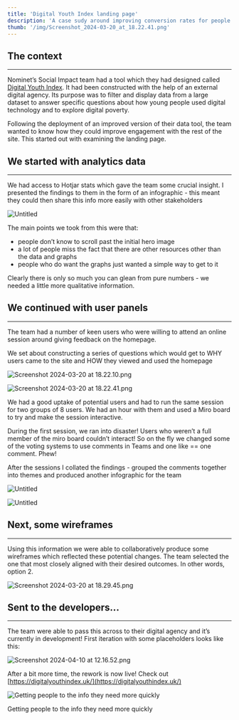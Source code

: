 ```yaml
---
title: 'Digital Youth Index landing page'
description: 'A case sudy around improving conversion rates for people arriving at the front door'
thumb: '/img/Screenshot_2024-03-20_at_18.22.41.png'
---
```


## The context

---

Nominet’s Social Impact team had a tool which they had designed called [Digital Youth Index](https://digitalyouthindex.uk/). It had been constructed with the help of an external digital agency. Its purpose was to filter and display data from a large dataset to answer specific questions about how young people used digital technology and to explore digital poverty.

Following the deployment of an improved version of their data tool, the team wanted to know how they could improve engagement with the rest of the site. This started out with examining the landing page.

## We started with analytics data

---

We had access to Hotjar stats which gave the team some crucial insight. I presented the findings to them in the form of an infographic  - this meant they could then share this info more easily with other stakeholders

![Untitled](/img/hotjar-infographic.png)

The main points we took from this were that:

- people don’t know to scroll past the initial hero image
- a lot of people miss the fact that there are other resources other than the data and graphs
- people who do want the graphs just wanted a simple way to get to it

Clearly there is only so much you can glean from pure numbers - we needed a little more qualitative information.

## We continued with user panels

---

The team had a number of keen users who were willing to attend an online session around giving feedback on the homepage.

We set about constructing a series of questions which would get to WHY users came to the site and HOW they viewed and used the homepage

![Screenshot 2024-03-20 at 18.22.10.png](/img/Screenshot_2024-03-20_at_18.22.10.png)

![Screenshot 2024-03-20 at 18.22.41.png](/img/Screenshot_2024-03-20_at_18.22.41.png)

We had a good uptake of potential users and had to run the same session for two groups of  8 users. We had an hour with them and used a Miro board to try and make the session interactive.

During the first session, we ran into disaster! Users who weren’t a full member of the miro board couldn’t interact! So on the fly we changed some of the voting systems to use comments in Teams and one like == one comment. Phew!

After the sessions I collated the findings - grouped the comments together into themes and produced another infographic for the team

![Untitled](/img/Untitled_1.png)

![Untitled](/img/Untitled_2.png)

## Next, some wireframes

---

Using this information we were able to collaboratively produce some wireframes which reflected these potential changes. The team selected the one that most closely aligned with their desired outcomes. In other words, option 2.

![Screenshot 2024-03-20 at 18.29.45.png](/img/Screenshot_2024-03-20_at_18.29.45.png)

## Sent to the developers...

---

The team were able to pass this across to their digital agency and it’s currently in development! First iteration with some placeholders looks like this:

![Screenshot 2024-04-10 at 12.16.52.png](/img/Screenshot_2024-04-10_at_12.16.52.png)

After a bit more time, the rework is now live! Check out [https://digitalyouthindex.uk/](https://digitalyouthindex.uk/)

![Getting people to the info they need more quickly](/img/Screenshot_2024-04-23_at_16.31.43.png)

Getting people to the info they need more quickly